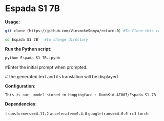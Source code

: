 # Espada S1 7B
**Usage:**

```bash
git clone (https://github.com/VinsmokeSomya/return-0) #To Clone this repository
```

```bash
cd Espada S1 7B`  #to change directary
```

**Run the Python script:**

```bash
python Espada S1 7B.ipynb
```
#Enter the initial prompt when prompted.

#The generated text and its translation will be displayed.

**Configuration:**

`This is our  model stored in Huggingface : DumbKid-AI007/Espada-S1-7B`

**Dependencies:**

`transformers==4.11.2`
`accelerate==0.4.0`
`googletrans==4.0.0-rc1`
`torch`
